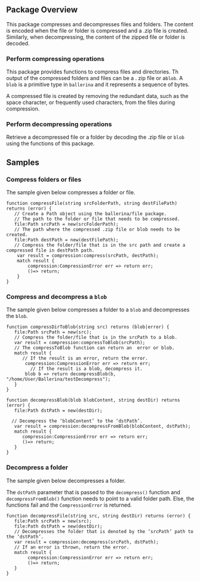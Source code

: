 ## Package Overview
This package compresses and decompresses files and folders. The content is encoded when the file or folder is compressed and a .zip file is created. Similarly, when decompressing, the content of the zipped file or folder is decoded.
### Perform compressing operations  
This package provides functions to compress files and directories. Th output of the compressed folders and files can be a . zip file or a`blob`. A `blob` is a primitive type in `ballerina` and it represents a sequence of bytes.

A compressed file is created by removing the redundant data, such as the space character, or frequently used characters, from the files during compression.
### Perform decompressing operations
Retrieve a decompressed  file or a folder by decoding the .zip file or `blob` using the functions of this package.
## Samples
### Compress folders or files
The sample given  below compresses a folder or file.

```ballerina
function compressFile(string srcFolderPath, string destFilePath) returns (error) {
   // Create a Path object using the ballerina/file package.
   // The path to the folder or file that needs to be compressed.
   file:Path srcPath = new(srcFolderPath);
   // The path where the compressed .zip file or blob needs to be created.
   file:Path destPath = new(destFilePath);
   // Compress the folder/file that is in the src path and create a compressed file in destPath path.
    var result = compression:compress(srcPath, destPath);
    match result {
        compression:CompressionError err => return err;
        ()=> return;
    }
}
```


### Compress and decompress a `blob`
The sample given below compresses a folder to a `blob` and decompresses the `blob`.

```ballerina
function compressDirToBlob(string src) returns (blob|error) {
   file:Path srcPath = new(src);
   // Compress the folder/file that is in the srcPath to a blob.
   var result = compression:compressToBlob(srcPath);
   // The compressToBlob function can return an  error or blob.
   match result {
	  // If the result is an error, return the error.
       compression:CompressionError err => return err;
     	 // If the result is a blob, decompress it.
       blob b => return decompressBlob(b, "/home/User/Ballerina/testDecompress");
   }
}

function decompressBlob(blob blobContent, string destDir) returns (error) {
   file:Path dstPath = new(destDir);
  
  // Decompress the ‘blobContent’ to the ‘dstPath’.
   var result = compression:decompressFromBlob(blobContent, dstPath);
   match result {
      compression:CompressionError err => return err;
      ()=> return;
   }
}
```

### Decompress a folder
The sample given below decompresses a folder.

The `dstPath` parameter that is passed to  the `decompress()` function and `decompressFromBlob()` function needs to point to a valid folder path. Else, the functions fail and the  `CompressionError` is returned.

```ballerina
function decompressFile(string src, string destDir) returns (error) {
   file:Path srcPath = new(src);
   file:Path dstPath = new(destDir);
   // Decompresses the folder that is denoted by the ‘srcPath’ path to the ‘dstPath’.
   var result = compression:decompress(srcPath, dstPath);
   // If an error is thrown, return the error.
   match result {
        compression:CompressionError err => return err;
        ()=> return;
   }
}
